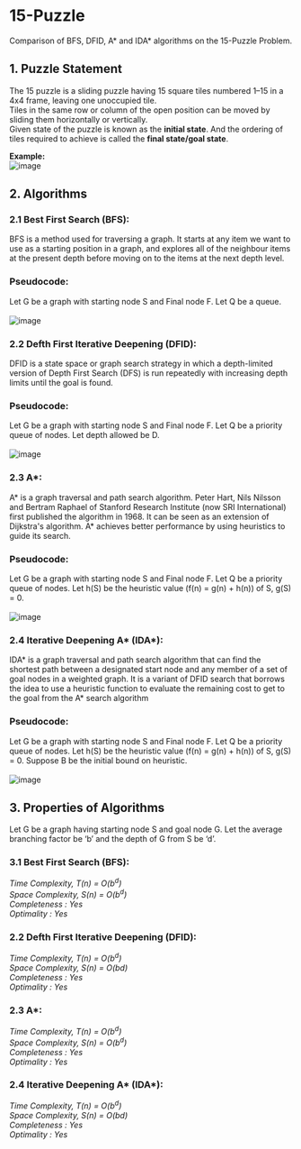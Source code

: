 # 15-Puzzle
Comparison of BFS, DFID, A* and IDA* algorithms on the 15-Puzzle Problem.

## 1. Puzzle Statement
The 15 puzzle is a sliding puzzle having 15 square tiles numbered 1–15 in a 4x4 frame, leaving one unoccupied tile. <br>
Tiles in the same row or column of the open position can be moved by sliding them horizontally or vertically. <br>
Given state of the puzzle is known as the **initial state**. And the ordering of tiles required to achieve is called the **final state/goal state**.

**Example:** <br>
![image](https://user-images.githubusercontent.com/58243776/170693786-20416c17-1d13-4c6a-9685-528eeb893809.png)

## 2. Algorithms
### 2.1 Best First Search (BFS):
BFS is a method used for traversing a graph. It starts at any item we want to use as a starting position in a graph, and explores all of the neighbour items at the present depth before moving on to the items at the next depth level.
### Pseudocode: 
Let G be a graph with starting node S and Final node F. Let Q be a queue.<br><br>
![image](https://user-images.githubusercontent.com/58243776/170695255-11d716e9-9a73-4df7-b1c6-508973b89021.png)
### 2.2 Defth First Iterative Deepening (DFID):
DFID is a state space or graph search strategy in which a depth-limited version of Depth First Search (DFS) is run repeatedly with increasing depth limits until the goal is found.
### Pseudocode:
Let G be a graph with starting node S and Final node F. Let Q be a priority queue of nodes. Let depth allowed be D. <br><br>
![image](https://user-images.githubusercontent.com/58243776/170696402-0812e262-5c66-4234-9634-6535d7c3a060.png)
### 2.3 A*:
A* is a graph traversal and path search algorithm. Peter Hart, Nils Nilsson and Bertram Raphael of Stanford Research Institute (now SRI International) first published the algorithm in 1968. It can be seen as an extension of Dijkstra's algorithm. A* achieves better performance by using heuristics to guide its search.
### Pseudocode:
Let G be a graph with starting node S and Final node F. Let Q be a priority queue of nodes. Let h(S) be the heuristic value (f(n) = g(n) + h(n)) of S, g(S) = 0.<br><br>
![image](https://user-images.githubusercontent.com/58243776/170696783-a1565717-4615-4edb-81e0-721a25e09040.png)
### 2.4 Iterative Deepening A* (IDA*):
IDA* is a graph traversal and path search algorithm that can find the shortest path between a designated start node and any member of a set of goal nodes in a weighted graph. It is a variant of DFID search that borrows the idea to use a heuristic function to evaluate the remaining cost to get to the goal from the A* search algorithm
### Pseudocode:
Let G be a graph with starting node S and Final node F. Let Q be a priority queue of nodes. Let h(S) be the heuristic value (f(n) = g(n) + h(n)) of S, g(S) = 0. Suppose B be the initial bound on heuristic. <br><br>
![image](https://user-images.githubusercontent.com/58243776/170696979-ec5613e6-b7f1-49aa-9f46-b7cf6e43b3a4.png)

## 3. Properties of Algorithms
Let G be a graph having starting node S and goal node G. Let the average branching factor be ‘b’ and the depth of G from S be ‘d’.
### 3.1 Best First Search (BFS):
_Time Complexity, T(n) = O(b<sup>d</sup>) <br>
Space Complexity, S(n) = O(b<sup>d</sup>) <br>
Completeness : Yes <br>
Optimality : Yes <br>_
### 2.2 Defth First Iterative Deepening (DFID):
_Time Complexity, T(n) = O(b<sup>d</sup>) <br>
Space Complexity, S(n) = O(bd) <br>
Completeness : Yes <br>
Optimality : Yes <br>_
### 2.3 A*:
_Time Complexity, T(n) = O(b<sup>d</sup>) <br>
Space Complexity, S(n) = O(b<sup>d</sup>) <br>
Completeness : Yes <br>
Optimality : Yes <br>_
### 2.4 Iterative Deepening A* (IDA*):
_Time Complexity, T(n) = O(b<sup>d</sup>) <br>
Space Complexity, S(n) = O(bd) <br>
Completeness : Yes <br>
Optimality : Yes <br>_
